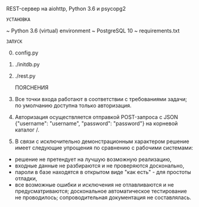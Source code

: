 
REST-сервер на aiohttp, Python 3.6 и psycopg2

    УСТАНОВКА

 ~ Python 3.6 (virtual) environment
 ~ PostgreSQL 10
 ~ requirements.txt

    ЗАПУСК

0) config.py
1) ./initdb.py
2) ./rest.py

    ПОЯСНЕНИЯ

1) Все точки входа работают в соответствии с требованиями задачи; по умолчанию доступна только авторизация.
2) Авторизация осуществляется отправкой POST-запроса с JSON {"username": "username", "password": "password"} на корневой каталог /.
3) В связи с исключительно демонстрационным характером решение имеет следующие упрощения по сравнению с рабочими системами:
  - решение не претендует на лучшую возможную реализацию,
  - входные данные не разбираются и не проверяются досконально,
  - пароли в базе находятся в открытом виде "как есть" - для простоты отладки,
  - все возможные ошибки и исключения не отлавливаются и не предусматриваются; доскональное автоматическое тестирование не проводилось; сопроводительная документация не составлялась.
